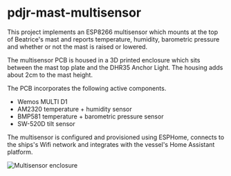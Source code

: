 # pdjr-mast-multisensor

This project implements an ESP8266 multisensor which mounts at the top
of Beatrice's mast and reports temperature, humidity, barometric
pressure and whether or not the mast is raised or lowered.

The multisensor PCB is housed in a 3D printed enclosure which sits
between the mast top plate and the DHR35 Anchor Light.
The housing adds about 2cm to the mast height.

The PCB incorporates the following active components.

* Wemos MULTI D1
* AM2320 temperature + humidity sensor
* BMP581 temperature + barometric pressure sensor
* SW-520D tilt sensor

The multisensor is configured and provisioned using ESPHome, connects
to the ships's Wifi network and integrates with the vessel's Home
Assistant platform.

![Multisensor enclosure](./resources/enclosure.svg)
